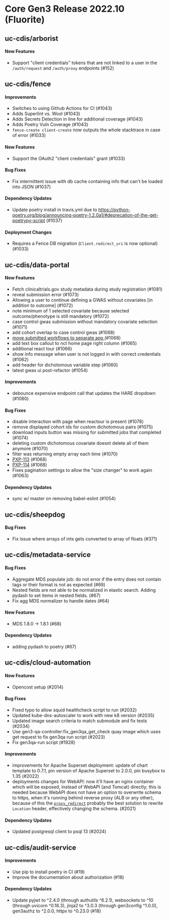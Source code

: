 # Core Gen3 Release 2022.10 (Fluorite)

## uc-cdis/arborist

#### New Features
  - Support "client credentials" tokens that are not linked to a user in the 
    `/auth/request` and `/auth/proxy` endpoints (#152)

## uc-cdis/fence

#### Improvements
  - Switches to using Github Actions for CI (#1043)
  - Adds Superlint vs. Wool (#1043)
  - Adds Secrets Detection in line for additional coverage (#1043)
  - Adds Poetry Vuln Coverage (#1043)
  - `fence-create client-create` now outputs the whole stacktrace in case of 
    error (#1033)

#### New Features
  - Support the OAuth2 "client credentials" grant (#1033)

#### Bug Fixes
  - Fix intermittent issue with db cache containing info that can't be loaded 
    into JSON (#1037)

#### Dependency Updates
  - Update poetry install in travis.yml due to 
    https://python-poetry.org/blog/announcing-poetry-1.2.0a1/#deprecation-of-the-get-poetrypy-script
    (#1037)

#### Deployment Changes
  - Requires a Fence DB migration (`Client.redirect_uri` is now optional) 
    (#1033)

## uc-cdis/data-portal

#### New Features
  - Fetch clinicaltrials.gov study metadata during study registration (#1081)
  - reveal submission error (#1073)
  - Allowing a user to continue defining a GWAS without covariates [in addition 
    to outcome] (#1072)
  - note minimum of 1 selected covariate because selected outcome/phenotype is 
    still mandatory (#1072)
  - case control gwas submission without mandatory covariate selection (#1071)
  - add cohort overlap to case control gwas (#1068)
  - [move submitted workflows to separate app 
    ](https://ctds-planx.atlassian.net/browse/VADC-41) (#1068)
  - add text box callout to nct home page right column (#1065)
  - additional react tour (#1066)
  - show info message when user is not logged in with correct credentials 
    (#1062)
  - add header for dichotomous variable step (#1060)
  - latest gwas ui post-refactor (#1054)

#### Improvements
  - debounce expensive endpoint call that updates the HARE dropdown (#1080)

#### Bug Fixes
  - disable interaction with page when reactour is present (#1078)
  - remove displayed cohort ids for custom dichotomous pairs (#1075)
  - download inputs button was missing for submitted jobs that completed (#1074)
  - deleting custom dichotomous covariate doesnt delete all of them anymore 
    (#1070)
  - filter was returning empty array each time (#1070)
  - [PXP-113](https://ctds-planx.atlassian.net/browse/VADC-113) (#1068)
  - [PXP-114](https://ctds-planx.atlassian.net/browse/VADC-114) (#1068)
  - Fixes pagination settings to allow the "size changer" to work again (#1063)

#### Dependency Updates
  - sync w/ master on removing babel-eslint (#1054)

## uc-cdis/sheepdog

#### Bug Fixes
  - Fix issue where arrays of ints gets converted to array of floats (#371)

## uc-cdis/metadata-service

#### Bug Fixes
  - Aggregate MDS populate job: do not error if the entry does not contain tags 
    or their format is not as expected (#69)
  - Nested fields are not able to be normalized in elastic search. Adding 
    pydash to set items in nested fields. (#67)
  - Fix agg MDS normalizer to handle dates (#64)

#### New Features
  - MDS 1.8.0 -> 1.8.1 (#68)

#### Dependency Updates
  - adding pydash to poetry (#67)

## uc-cdis/cloud-automation

#### New Features
  - Opencost setup (#2014)

#### Bug Fixes
  - Fixed typo to allow squid healthcheck script to run (#2032)
  - Updated kube-dns-autoscaler to work with new k8 version (#2035)
  - Updated image search criteria to match submodule and fix tests (#2034)
  - Use gen3-qa-controller:fix_gen3qa_get_check quay image which uses get 
    request to fix gen3qa run script (#2023)
  - Fix gen3qa-run script (#1928)

#### Improvements
  - improvements for Apache Superset deployment: update of chart template to 
    0.7.1, pin version of Apache Superset to 2.0.0, pin busybox to 1.35 (#2022)
  - deployments changes for WebAPI: now it'll have an nginx container which 
    will be exposed, instead of WebAPI (and Tomcat) directly; this is needed 
    because WebAPI does not have an option to overwrite schema to https, when 
    it's running behind reverse proxy (ALB or any other), because of this the 
    [`proxy_redirect`](http://nginx.org/en/docs/http/ngx_http_proxy_module.html#proxy_redirect)
    probably the best solution to rewrite `Location` header, effectively 
    changing the schema. (#2021)

#### Dependency Updates
  - Updated postgresql client to psql 13 (#2024)

## uc-cdis/audit-service

#### Improvements
  - Use pip to install poetry in CI (#19)
  - Improve the documentation about authorization (#18)

#### Dependency Updates
  - Update pyjwt to ^2.4.0 (through authutils ^6.2.1), websockets to ^10 
    (through uvicorn ^0.18.3), jinja2 to ^3.0.3 (through gen3config ^1.0.0), 
    gen3authz to ^2.0.0, httpx to ^0.23.0 (#18)